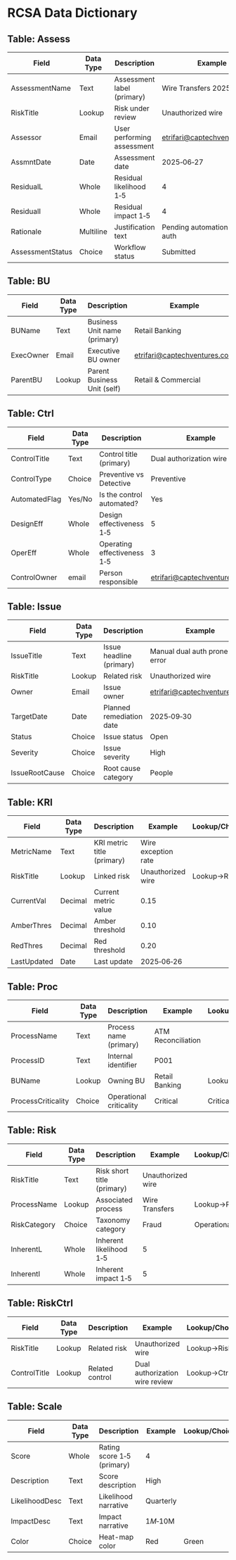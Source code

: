# RCSA Data Dictionary

## Table: Assess

| Field | Data Type | Description | Example | Lookup/Choice |
|-------|-----------|-------------|---------|----------------|
| AssessmentName | Text | Assessment label (primary) | Wire Transfers 2025 |  |
| RiskTitle | Lookup | Risk under review | Unauthorized wire | Lookup→Risk |
| Assessor | Email | User performing assessment | etrifari@captechventures.com |  |
| AssmntDate | Date | Assessment date | 2025‑06‑27 |  |
| ResidualL | Whole | Residual likelihood 1‑5 | 4 |  |
| ResidualI | Whole | Residual impact 1‑5 | 4 |  |
| Rationale | Multiline | Justification text | Pending automation of dual auth |  |
| AssessmentStatus | Choice | Workflow status | Submitted | Draft|Submitted|Challenged|Agreed |

## Table: BU

| Field | Data Type | Description | Example | Lookup/Choice |
|-------|-----------|-------------|---------|----------------|
| BUName | Text | Business Unit name (primary) | Retail Banking |  |
| ExecOwner | Email | Executive BU owner | etrifari@captechventures.com |  |
| ParentBU | Lookup | Parent Business Unit (self) | Retail & Commercial |  |

## Table: Ctrl

| Field | Data Type | Description | Example | Lookup/Choice |
|-------|-----------|-------------|---------|----------------|
| ControlTitle | Text | Control title (primary) | Dual authorization wire review |  |
| ControlType | Choice | Preventive vs Detective | Preventive | Preventive|Detective |
| AutomatedFlag | Yes/No | Is the control automated? | Yes |  |
| DesignEff | Whole | Design effectiveness 1‑5 | 5 |  |
| OperEff | Whole | Operating effectiveness 1‑5 | 3 |  |
| ControlOwner | email | Person responsible | etrifari@captechventures.com |  |

## Table: Issue

| Field | Data Type | Description | Example | Lookup/Choice |
|-------|-----------|-------------|---------|----------------|
| IssueTitle | Text | Issue headline (primary) | Manual dual auth prone to error |  |
| RiskTitle | Lookup | Related risk | Unauthorized wire | Lookup→Risk |
| Owner | Email | Issue owner | etrifari@captechventures.com |  |
| TargetDate | Date | Planned remediation date | 2025‑09‑30 |  |
| Status | Choice | Issue status | Open | Open|In Progress|Closed |
| Severity | Choice | Issue severity | High | High|Medium|Low |
| IssueRootCause | Choice | Root cause category | People | People|Process|Technology|External |

## Table: KRI

| Field | Data Type | Description | Example | Lookup/Choice |
|-------|-----------|-------------|---------|----------------|
| MetricName | Text | KRI metric title (primary) | Wire exception rate |  |
| RiskTitle | Lookup | Linked risk | Unauthorized wire | Lookup→Risk |
| CurrentVal | Decimal | Current metric value | 0.15 |  |
| AmberThres | Decimal | Amber threshold | 0.10 |  |
| RedThres | Decimal | Red threshold | 0.20 |  |
| LastUpdated | Date | Last update | 2025‑06‑26 |  |

## Table: Proc

| Field | Data Type | Description | Example | Lookup/Choice |
|-------|-----------|-------------|---------|----------------|
| ProcessName | Text | Process name (primary) | ATM Reconciliation |  |
| ProcessID | Text | Internal identifier | P001 |  |
| BUName | Lookup | Owning BU | Retail Banking | Lookup→BU |
| ProcessCriticality | Choice | Operational criticality | Critical | Critical|High|Standard |

## Table: Risk

| Field | Data Type | Description | Example | Lookup/Choice |
|-------|-----------|-------------|---------|----------------|
| RiskTitle | Text | Risk short title (primary) | Unauthorized wire |  |
| ProcessName | Lookup | Associated process | Wire Transfers | Lookup→Proc |
| RiskCategory | Choice | Taxonomy category | Fraud | Operational|Technology|Fraud|Compliance|Credit |
| InherentL | Whole | Inherent likelihood 1‑5 | 5 |  |
| InherentI | Whole | Inherent impact 1‑5 | 5 |  |

## Table: RiskCtrl

| Field | Data Type | Description | Example | Lookup/Choice |
|-------|-----------|-------------|---------|----------------|
| RiskTitle | Lookup | Related risk | Unauthorized wire | Lookup→Risk |
| ControlTitle | Lookup | Related control | Dual authorization wire review | Lookup→Ctrl |

## Table: Scale

| Field | Data Type | Description | Example | Lookup/Choice |
|-------|-----------|-------------|---------|----------------|
| Score | Whole | Rating score 1‑5 (primary) | 4 |  |
| Description | Text | Score description | High |  |
| LikelihoodDesc | Text | Likelihood narrative | Quarterly |  |
| ImpactDesc | Text | Impact narrative | $1M‑$10M |  |
| Color | Choice | Heat-map color | Red | Green|Amber|Red |

